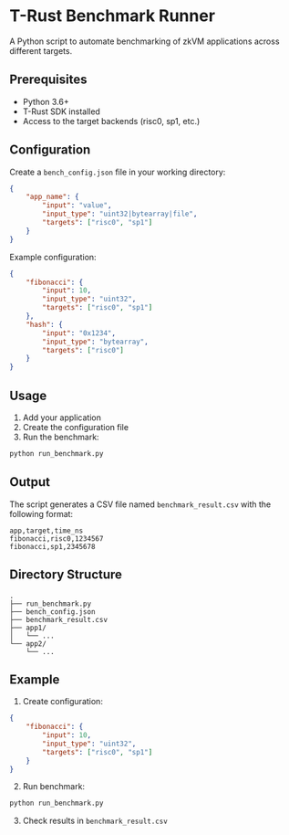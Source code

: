 # T-Rust Benchmark Runner

A Python script to automate benchmarking of zkVM applications across different targets.

## Prerequisites

- Python 3.6+
- T-Rust SDK installed
- Access to the target backends (risc0, sp1, etc.)

## Configuration

Create a `bench_config.json` file in your working directory:

```json
{
    "app_name": {
        "input": "value",
        "input_type": "uint32|bytearray|file",
        "targets": ["risc0", "sp1"]
    }
}
```

Example configuration:
```json
{
    "fibonacci": {
        "input": 10,
        "input_type": "uint32",
        "targets": ["risc0", "sp1"]
    },
    "hash": {
        "input": "0x1234",
        "input_type": "bytearray",
        "targets": ["risc0"]
    }
}
```

## Usage

1. Add your application
2. Create the configuration file
3. Run the benchmark:

```bash
python run_benchmark.py
```

## Output

The script generates a CSV file named `benchmark_result.csv` with the following format:

```csv
app,target,time_ns
fibonacci,risc0,1234567
fibonacci,sp1,2345678
```

## Directory Structure

```
.
├── run_benchmark.py
├── bench_config.json
├── benchmark_result.csv
├── app1/
│   └── ...
└── app2/
    └── ...
```

## Example

1. Create configuration:
```json
{
    "fibonacci": {
        "input": 10,
        "input_type": "uint32",
        "targets": ["risc0", "sp1"]
    }
}
```

2. Run benchmark:
```bash
python run_benchmark.py
```

3. Check results in `benchmark_result.csv`